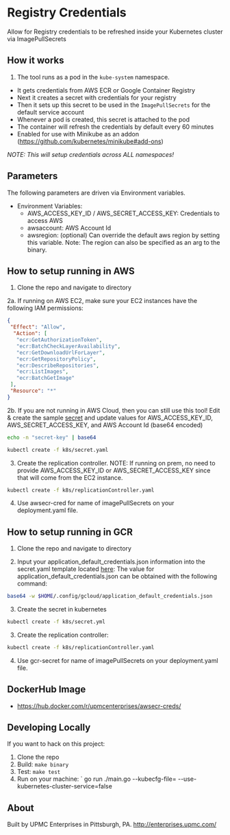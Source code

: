 # Registry Credentials
Allow for Registry credentials to be refreshed inside your Kubernetes cluster via ImagePullSecrets

## How it works

1. The tool runs as a pod in the `kube-system` namespace.
- It gets credentials from AWS ECR or Google Container Registry
- Next it creates a secret with credentials for your registry
- Then it sets up this secret to be used in the `ImagePullSecrets` for the default service account
- Whenever a pod is created, this secret is attached to the pod
- The container will refresh the credentials by default every 60 minutes
- Enabled for use with Minikube as an addon (https://github.com/kubernetes/minikube#add-ons)

_NOTE: This will setup credentials across ALL namespaces!_

## Parameters

The following parameters are driven via Environment variables.

- Environment Variables:
  - AWS_ACCESS_KEY_ID / AWS_SECRET_ACCESS_KEY: Credentials to access AWS
  - awsaccount: AWS Account Id 
  - awsregion: (optional) Can override the default aws region by setting this variable. Note: The region can also be specified as an arg to the binary.  

## How to setup running in AWS

1. Clone the repo and navigate to directory

2a. If running on AWS EC2, make sure your EC2 instances have the following IAM permissions:

  ```json
  {
   "Effect": "Allow",
    "Action": [
     "ecr:GetAuthorizationToken",
     "ecr:BatchCheckLayerAvailability",
     "ecr:GetDownloadUrlForLayer",
     "ecr:GetRepositoryPolicy",
     "ecr:DescribeRepositories",
     "ecr:ListImages",
     "ecr:BatchGetImage"
   ],
   "Resource": "*"
  }
  ```

2b. If you are not running in AWS Cloud, then you can still use this tool! Edit & create the sample [secret](k8s/secret.yaml) and update values for AWS_ACCESS_KEY_ID, AWS_SECRET_ACCESS_KEY, and AWS Account Id (base64 encoded)

```bash
echo -n "secret-key" | base64

kubectl create -f k8s/secret.yaml
```

3. Create the replication controller. NOTE: If running on prem, no need to provide AWS_ACCESS_KEY_ID or AWS_SECRET_ACCESS_KEY since that will come from the EC2 instance.

  ```bash
  kubectl create -f k8s/replicationController.yaml
  ```
4. Use awsecr-cred for name of imagePullSecrets on your deployment.yaml file.

## How to setup running in GCR

1. Clone the repo and navigate to directory

2. Input your application_default_credentials.json information into the secret.yaml template located [here](k8s/secret.yaml#L17):
The value for application_default_credentials.json can be obtained with the following command:
```bash
base64 -w $HOME/.config/gcloud/application_default_credentials.json
```

3. Create the secret in kubernetes
```bash
kubectl create -f k8s/secret.yml
```

3. Create the replication controller:

```bash
kubectl create -f k8s/replicationController.yaml
```
4. Use gcr-secret for name of imagePullSecrets on your deployment.yaml file.

## DockerHub Image

- https://hub.docker.com/r/upmcenterprises/awsecr-creds/

## Developing Locally

If you want to hack on this project:

1. Clone the repo
2. Build: `make binary`
3. Test: `make test`
4. Run on your machine: ` go run ./main.go --kubecfg-file=<pathToKubecfgFile> --use-kubernetes-cluster-service=false

## About

Built by UPMC Enterprises in Pittsburgh, PA. http://enterprises.upmc.com/
